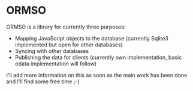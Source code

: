 ﻿# ORMSO

ORMSO is a library for currently three purposes:

* Mapping JavaScript objects to the database (currently Sqlite3 implemented but open for other databases)
* Syncing with other databases
* Publishing the data for clients (currently own implementation, basic odata implementation will follow)

I'll add more information on this as soon as the main work has been done and I'll find some free time ;-)
